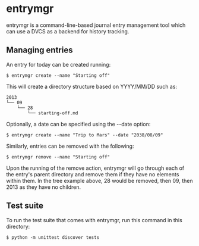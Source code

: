 entrymgr
========

entrymgr is a command-line-based journal entry management tool which can use a
DVCS as a backend for history tracking.

Managing entries
----------------

An entry for today can be created running:

    $ entrymgr create --name "Starting off"

This will create a directory structure based on YYYY/MM/DD such as:

    2013
    └── 09
        └── 28
            └── starting-off.md

Optionally, a date can be specified using the --date option:

    $ entrymgr create --name "Trip to Mars" --date "2038/08/09"

Similarly, entries can be removed with the following:

    $ entrymgr remove --name "Starting off"

Upon the running of the remove action, entrymgr will go through each of the
entry's parent directory and remove them if they have no elements within
them. In the tree example above, 28 would be removed, then 09, then 2013 as they
have no children.

Test suite
----------

To run the test suite that comes with entrymgr, run this command in this
directory:

    $ python -m unittest discover tests
